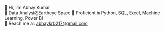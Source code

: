 👋 Hi, I’m Abhay Kumar  
👀 Data Analyst@Eartheye Space
🌱 Proficient in Python, SQL, Excel, Machine Learning, Power BI  
🌱 Reach me at: abhaykr0217@gmail.com  


